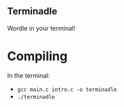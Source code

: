 ## Terminadle

Wordle in your terminal!

# Compiling

In the terminal:
-  `gcc main.c intro.c -o terminadle`
- `./terminadle`